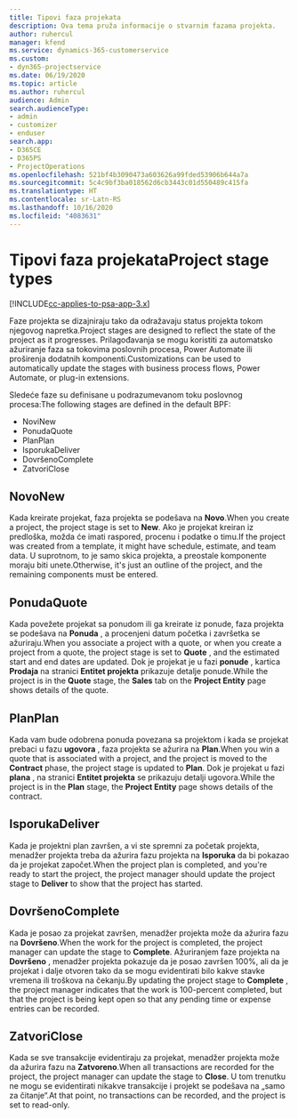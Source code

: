 ```yaml
---
title: Tipovi faza projekata
description: Ova tema pruža informacije o stvarnim fazama projekta.
author: ruhercul
manager: kfend
ms.service: dynamics-365-customerservice
ms.custom:
- dyn365-projectservice
ms.date: 06/19/2020
ms.topic: article
ms.author: ruhercul
audience: Admin
search.audienceType:
- admin
- customizer
- enduser
search.app:
- D365CE
- D365PS
- ProjectOperations
ms.openlocfilehash: 521bf4b3090473a603626a99fded53906b644a7a
ms.sourcegitcommit: 5c4c9bf3ba018562d6cb3443c01d550489c415fa
ms.translationtype: HT
ms.contentlocale: sr-Latn-RS
ms.lasthandoff: 10/16/2020
ms.locfileid: "4083631"
---
```

# <a name="project-stage-types"></a><span data-ttu-id="8e5a7-103">Tipovi faza projekata</span><span class="sxs-lookup"><span data-stu-id="8e5a7-103">Project stage types</span></span> 

[!INCLUDE[cc-applies-to-psa-app-3.x](../includes/cc-applies-to-psa-app-3x.md)]

<span data-ttu-id="8e5a7-104">Faze projekta se dizajniraju tako da odražavaju status projekta tokom njegovog napretka.</span><span class="sxs-lookup"><span data-stu-id="8e5a7-104">Project stages are designed to reflect the state of the project as it progresses.</span></span> <span data-ttu-id="8e5a7-105">Prilagođavanja se mogu koristiti za automatsko ažuriranje faza sa tokovima poslovnih procesa, Power Automate ili proširenja dodatnih komponenti.</span><span class="sxs-lookup"><span data-stu-id="8e5a7-105">Customizations can be used to automatically update the stages with business process flows, Power Automate, or plug-in extensions.</span></span>

<span data-ttu-id="8e5a7-106">Sledeće faze su definisane u podrazumevanom toku poslovnog procesa:</span><span class="sxs-lookup"><span data-stu-id="8e5a7-106">The following stages are defined in the default BPF:</span></span>

- <span data-ttu-id="8e5a7-107">Novi</span><span class="sxs-lookup"><span data-stu-id="8e5a7-107">New</span></span>
- <span data-ttu-id="8e5a7-108">Ponuda</span><span class="sxs-lookup"><span data-stu-id="8e5a7-108">Quote</span></span>
- <span data-ttu-id="8e5a7-109">Plan</span><span class="sxs-lookup"><span data-stu-id="8e5a7-109">Plan</span></span>
- <span data-ttu-id="8e5a7-110">Isporuka</span><span class="sxs-lookup"><span data-stu-id="8e5a7-110">Deliver</span></span>
- <span data-ttu-id="8e5a7-111">Dovršeno</span><span class="sxs-lookup"><span data-stu-id="8e5a7-111">Complete</span></span>
- <span data-ttu-id="8e5a7-112">Zatvori</span><span class="sxs-lookup"><span data-stu-id="8e5a7-112">Close</span></span> 

## <a name="new"></a><span data-ttu-id="8e5a7-113">Novo</span><span class="sxs-lookup"><span data-stu-id="8e5a7-113">New</span></span>

<span data-ttu-id="8e5a7-114">Kada kreirate projekat, faza projekta se podešava na **Novo**.</span><span class="sxs-lookup"><span data-stu-id="8e5a7-114">When you create a project, the project stage is set to **New**.</span></span> <span data-ttu-id="8e5a7-115">Ako je projekat kreiran iz predloška, možda će imati raspored, procenu i podatke o timu.</span><span class="sxs-lookup"><span data-stu-id="8e5a7-115">If the project was created from a template, it might have schedule, estimate, and team data.</span></span> <span data-ttu-id="8e5a7-116">U suprotnom, to je samo skica projekta, a preostale komponente moraju biti unete.</span><span class="sxs-lookup"><span data-stu-id="8e5a7-116">Otherwise, it's just an outline of the project, and the remaining components must be entered.</span></span>

## <a name="quote"></a><span data-ttu-id="8e5a7-117">Ponuda</span><span class="sxs-lookup"><span data-stu-id="8e5a7-117">Quote</span></span>

<span data-ttu-id="8e5a7-118">Kada povežete projekat sa ponudom ili ga kreirate iz ponude, faza projekta se podešava na **Ponuda** , a procenjeni datum početka i završetka se ažuriraju.</span><span class="sxs-lookup"><span data-stu-id="8e5a7-118">When you associate a project with a quote, or when you create a project from a quote, the project stage is set to **Quote** , and the estimated start and end dates are updated.</span></span> <span data-ttu-id="8e5a7-119">Dok je projekat je u fazi **ponude** , kartica **Prodaja** na stranici **Entitet projekta** prikazuje detalje ponude.</span><span class="sxs-lookup"><span data-stu-id="8e5a7-119">While the project is in the **Quote** stage, the **Sales** tab on the **Project Entity** page shows details of the quote.</span></span>

## <a name="plan"></a><span data-ttu-id="8e5a7-120">Plan</span><span class="sxs-lookup"><span data-stu-id="8e5a7-120">Plan</span></span>

<span data-ttu-id="8e5a7-121">Kada vam bude odobrena ponuda povezana sa projektom i kada se projekat prebaci u fazu **ugovora** , faza projekta se ažurira na **Plan**.</span><span class="sxs-lookup"><span data-stu-id="8e5a7-121">When you win a quote that is associated with a project, and the project is moved to the **Contract** phase, the project stage is updated to **Plan**.</span></span> <span data-ttu-id="8e5a7-122">Dok je projekat u fazi **plana** , na stranici **Entitet projekta** se prikazuju detalji ugovora.</span><span class="sxs-lookup"><span data-stu-id="8e5a7-122">While the project is in the **Plan** stage, the **Project Entity** page shows details of the contract.</span></span>

## <a name="deliver"></a><span data-ttu-id="8e5a7-123">Isporuka</span><span class="sxs-lookup"><span data-stu-id="8e5a7-123">Deliver</span></span>

<span data-ttu-id="8e5a7-124">Kada je projektni plan završen, a vi ste spremni za početak projekta, menadžer projekta treba da ažurira fazu projekta na **Isporuka** da bi pokazao da je projekat započet.</span><span class="sxs-lookup"><span data-stu-id="8e5a7-124">When the project plan is completed, and you're ready to start the project, the project manager should update the project stage to **Deliver** to show that the project has started.</span></span>

## <a name="complete"></a><span data-ttu-id="8e5a7-125">Dovršeno</span><span class="sxs-lookup"><span data-stu-id="8e5a7-125">Complete</span></span> 

<span data-ttu-id="8e5a7-126">Kada je posao za projekat završen, menadžer projekta može da ažurira fazu na **Dovršeno**.</span><span class="sxs-lookup"><span data-stu-id="8e5a7-126">When the work for the project is completed, the project manager can update the stage to **Complete**.</span></span> <span data-ttu-id="8e5a7-127">Ažuriranjem faze projekta na **Dovršeno** , menadžer projekta pokazuje da je posao završen 100%, ali da je projekat i dalje otvoren tako da se mogu evidentirati bilo kakve stavke vremena ili troškova na čekanju.</span><span class="sxs-lookup"><span data-stu-id="8e5a7-127">By updating the project stage to **Complete** , the project manager indicates that the work is 100-percent completed, but that the project is being kept open so that any pending time or expense entries can be recorded.</span></span>

## <a name="close"></a><span data-ttu-id="8e5a7-128">Zatvori</span><span class="sxs-lookup"><span data-stu-id="8e5a7-128">Close</span></span>

<span data-ttu-id="8e5a7-129">Kada se sve transakcije evidentiraju za projekat, menadžer projekta može da ažurira fazu na **Zatvoreno**.</span><span class="sxs-lookup"><span data-stu-id="8e5a7-129">When all transactions are recorded for the project, the project manager can update the stage to **Close**.</span></span> <span data-ttu-id="8e5a7-130">U tom trenutku ne mogu se evidentirati nikakve transakcije i projekt se podešava na „samo za čitanje“.</span><span class="sxs-lookup"><span data-stu-id="8e5a7-130">At that point, no transactions can be recorded, and the project is set to read-only.</span></span>
